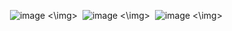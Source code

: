 <img> ![image](https://github.com/user-attachments/assets/af38e437-226b-4a39-a643-a0c66aa1094f) <\img> 
<img> ![image](https://github.com/user-attachments/assets/97163961-d975-4686-99cd-4b81bd8d63d0) <\img>
<img> ![image](https://github.com/user-attachments/assets/316ad6f2-ea50-4189-85ab-5effa7aacc34) <\img>

